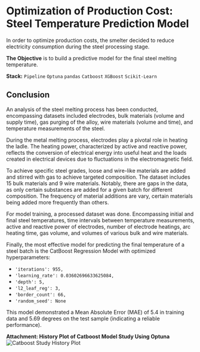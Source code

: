 # Optimization of Production Cost: Steel Temperature Prediction Model
In order to optimize production costs, the smelter decided to reduce electricity consumption during the steel processing stage.

**The Objective** is to build a predictive model for the final steel melting temperature.

**Stack:** `Pipeline` `Optuna` `pandas` `Catboost` `XGBoost` `Scikit-Learn`

## Conclusion
An analysis of the steel melting process has been conducted, encompassing datasets included electrodes, bulk materials (volume and supply time), gas purging of the alloy, wire materials (volume and time), and temperature measurements of the steel.

During the metal melting process, electrodes play a pivotal role in heating the ladle. The heating power, characterized by active and reactive power, reflects the conversion of electrical energy into useful heat and the loads created in electrical devices due to fluctuations in the electromagnetic field.

To achieve specific steel grades, loose and wire-like materials are added and stirred with gas to achieve targeted composition. The dataset includes 15 bulk materials and 9 wire materials. Notably, there are gaps in the data, as only certain substances are added for a given batch for different composition. The frequency of material additions are vary, certain materials being added more frequently than others.

For model training, a processed dataset was done. Encompassing initial and final steel temperatures, time intervals between temperature measurements, active and reactive power of electrodes, number of electrode heatings, arc heating time, gas volume, and volumes of various bulk and wire materials.

Finally, the most effective model for predicting the final temperature of a steel batch is the CatBoost Regression Model with optimized hyperparameters:

- `'iterations': 955,`
- `'learning_rate': 0.03602696633625084,`
- `'depth': 5,`
- `'l2_leaf_reg': 3,`
- `'border_count': 66,`
- `'random_seed': None`

This model demonstrated a Mean Absolute Error (MAE) of 5.4 in training data and 5.69 degrees on the test sample (indicating a reliable performance).


**Attachment: History Plot of Catboost Model Study Using Optuna**
![Catboost Study History Plot](https://github.com/nashihabdul/data_science_projects/blob/main/steel_temperature_prediction/history%20plot%20catboost.png)
